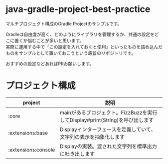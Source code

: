# java-gradle-project-best-practice
マルチプロジェクト構成のGradle Projectのサンプルです。

Gradleは自由度が高く、どのようにライブラリを管理するか、共通の設定をどこに置くか悩むことが多いと思います。  
実際に運用する中で「この設定を入れておくと便利」といったものを詰め込んだものをサンプルとして置いておこうという趣旨のリポジトリです。

おすすめの設定などあればPRお願いします。
# プロジェクト構成
|project|説明|
|---|---|
|:core| mainがあるプロジェクト。FizzBuzzを実行してDisplay#print(String)を呼び出します |
|:extensions:base|Displayインターフェースを定義していて、文字列の表示を抽象化します|
|:extensions:console|Displayの実装。渡された文字列を標準出力に吐き出します|
